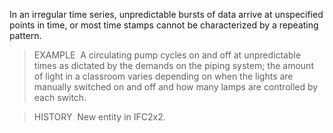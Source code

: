 ﻿In an irregular time series, unpredictable bursts of data arrive at unspecified points in time, or most time stamps cannot be characterized by a repeating pattern.

> EXAMPLE&nbsp; A circulating pump cycles on and off at unpredictable times as dictated by the demands on the piping system; the amount of light in a classroom varies depending on when the lights are manually switched on and off and how many lamps are controlled by each switch.

> HISTORY&nbsp; New entity in IFC2x2.
